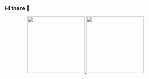 ### Hi there 👋

<!--
**aline-tg/aline-tg** is a ✨ _special_ ✨ repository because its `README.md` (this file) appears on your GitHub profile.

Here are some ideas to get you started:

- 🔭 I’m currently working on ...
- 🌱 I’m currently learning ...
- 👯 I’m looking to collaborate on ...
- 🤔 I’m looking for help with ...
- 💬 Ask me about ...
- 📫 How to reach me: ...
- 😄 Pronouns: ...
- ⚡ Fun fact: ...
-->

<div align="center">
  <a href="https://github.com/aline-tg/">
  <img height="180em" src="https://github-readme-stats.vercel.app/api?username=aline-tg&show_icons=false&theme=rose_pine&include_all_commits=true&count_private=true"/>
<img height="180em" src="https://github-readme-stats.vercel.app/api/top-langs/?username=aline-tg&layout=compact&langs_count=7&theme=rose_pine"/>
